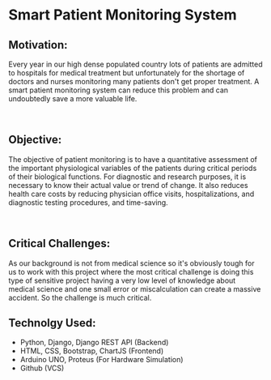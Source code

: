 # Smart Patient Monitoring System

## Motivation:
<p>Every year in our high dense populated country lots of patients are admitted to
hospitals for medical treatment but unfortunately for the shortage of doctors and
nurses monitoring many patients don&#39;t get proper treatment. A smart patient
monitoring system can reduce this problem and can undoubtedly save a more
valuable life.</p><br>

## Objective:
<p>The objective of patient monitoring is to have a quantitative assessment of the
important physiological variables of the patients during critical periods of their
biological functions. For diagnostic and research purposes, it is necessary to
know their actual value or trend of change. It also reduces health care costs by
reducing physician office visits, hospitalizations, and diagnostic testing
procedures, and time-saving.</p><br>

## Critical Challenges:
<p>As our background is not from medical science so it&#39;s
obviously tough for us to work with this project where the most critical
challenge is doing this type of sensitive project having a very low level of
knowledge about medical science and one small error or miscalculation can
create a massive accident. So the challenge is much critical.</p>

## Technolgy Used:

 - Python, Django, Django REST API (Backend)
 - HTML, CSS, Bootstrap, ChartJS (Frontend)
 - Arduino UNO, Proteus (For Hardware Simulation)
 - Github (VCS)
